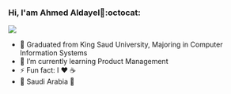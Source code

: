 ### Hi, I'am Ahmed Aldayel👋:octocat:

 <img src="https://user-images.githubusercontent.com/381179/87087365-f38b4280-c200-11ea-880c-90f2810f79d1.gif" />

- 🔭 Graduated from King Saud University, Majoring in Computer Information Systems
- 🌱 I’m currently learning Product Management
- ⚡ Fun fact: I :heart: :coffee: 
- :round_pushpin: Saudi Arabia :green_heart:
